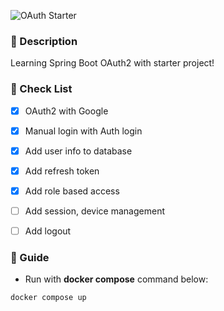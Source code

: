 ![OAuth Starter](https://user-images.githubusercontent.com/51282340/232512909-e3a01942-ff98-4d3e-803e-694839fc7d17.png)

### 📜 Description
Learning Spring Boot OAuth2 with starter project!


### 📝 Check List
- [x] OAuth2 with Google
- [x] Manual login with Auth login
- [x] Add user info to database
- [x] Add refresh token
- [x] Add role based access
- [ ] Add session, device management
- [ ] Add logout


### 📖 Guide
- Run with **docker compose** command below:
```bash
docker compose up
```
